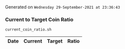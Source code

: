 Generated on `Wednesday 29-September-2021 at 23:36:43`

### Current to Target Coin Ratio
`current_coin_ratio.sh`

Date|Current|Target|Ratio
---|---|---|---
